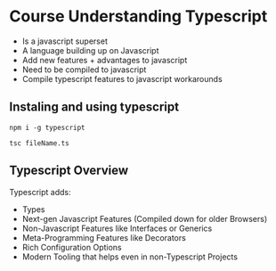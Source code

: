 # Course Understanding Typescript

- Is a javascript superset
- A language building up on Javascript
- Add new features + advantages to javascript
- Need to be compiled to javascript
- Compile typescript features to javascript workarounds

## Instaling and using typescript

```ssh
npm i -g typescript
```

```ssh
tsc fileName.ts
```

## Typescript Overview

Typescript adds:

- Types
- Next-gen Javascript Features (Compiled down for older Browsers)
- Non-Javascript Features like Interfaces or Generics
- Meta-Programming Features like Decorators
- Rich Configuration Options
- Modern Tooling that helps even in non-Typescript Projects

